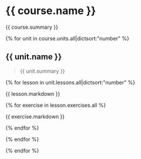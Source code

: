 # {{ course.name }}

{{ course.summary }}

{% for unit in course.units.all|dictsort:"number" %}

## {{ unit.name }}

> {{ unit.summary }}

{% for lesson in unit.lessons.all|dictsort:"number" %}

{{ lesson.markdown }}

{% for exercise in lesson.exercises.all %}

{{ exercise.markdown }}

{% endfor %}

{% endfor %}

{% endfor %}
